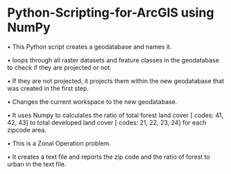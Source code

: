 # Python-Scripting-for-ArcGIS using NumPy
• This Python script creates a geodatabase and names it.

• loops through all raster datasets and feature classes in the geodatabase to check if they are projected or not.

• If they are not projected, it projects them within the new geodatabase that was created in the first step.

• Changes the current workspace to the new geodatabase.

• It uses Numpy to calculates the ratio of total forest land cover [ codes: 41, 42, 43] to total developed land cover [ codes: 21, 22, 23, 24] for each zipcode area.

• This is a Zonal Operation problem.

• It creates a text file and reports the zip code and the ratio of forest to urban in the text file.

